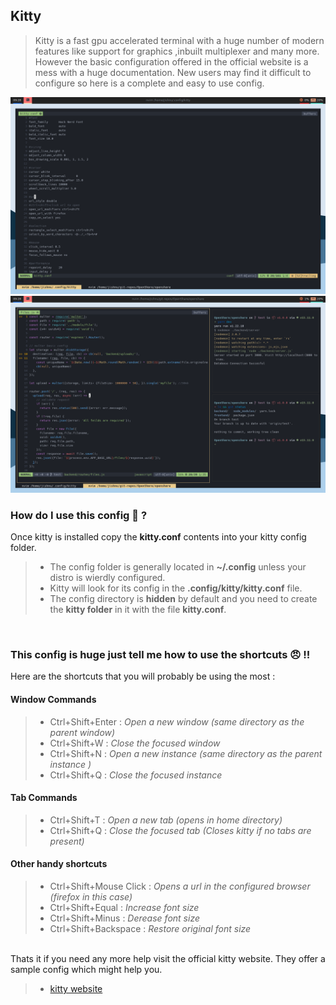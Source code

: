 ## Kitty

> Kitty is a fast gpu accelerated terminal with a huge number of modern features like support for graphics ,inbuilt multiplexer and many more. However the basic configuration offered in the official website is a mess with a huge documentation. New users may find it difficult to configure so here is a complete and easy to use config.


![screenshot1](./screenshots/kitty1.png)
![screenshot2](./screenshots/kitty2.png)

### How do I use this config 🤔 ?

Once kitty is installed copy the **kitty.conf** contents into your kitty config folder.

>* The config folder is generally located in **~/.config** unless your distro is wierdly configured.
>* Kitty will look for its config in the **.config/kitty/kitty.conf** file. 
>* The config directory is **hidden** by default and you need to create the **kitty folder** in it with the file **kitty.conf**.

<br> 

### This config is huge just tell me how to use the shortcuts 😠 !!

Here are the shortcuts that you will probably be using the most :

#### Window Commands

>* Ctrl+Shift+Enter : *Open a new window (same directory as the parent window)*
>* Ctrl+Shift+W : *Close the focused window*
>* Ctrl+Shift+N : *Open a new instance (same directory as the parent instance )*
>* Ctrl+Shift+Q : *Close the focused instance*

#### Tab Commands
>* Ctrl+Shift+T : *Open a new tab (opens in home directory)*
>* Ctrl+Shift+Q : *Close the focused tab (Closes kitty if no tabs are present)*

#### Other handy shortcuts
>* Ctrl+Shift+Mouse Click : *Opens a url in the configured browser (firefox in this case)*
>* Ctrl+Shift+Equal : *Increase font size*
>* Ctrl+Shift+Minus : *Derease font size*
>* Ctrl+Shift+Backspace : *Restore original font size*

<br>
Thats it if you need any more help visit the official kitty website. They offer a sample config which might help you.

>* [kitty website](https://sw.kovidgoyal.net/kitty/)
